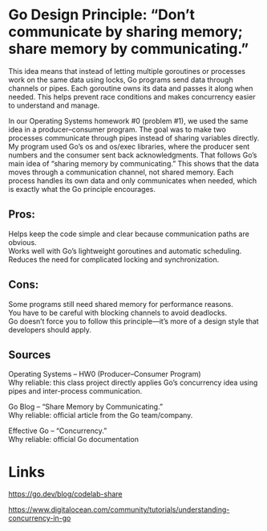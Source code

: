 # Go Design Principle: “Don’t communicate by sharing memory; share memory by communicating.”   

This idea means that instead of letting multiple goroutines or processes work on the same data using locks,
Go programs send data through channels or pipes. Each goroutine owns its data and passes it along when needed. This helps prevent race conditions and makes concurrency easier to understand and manage.  

In our Operating Systems homework #0 (problem #1), we used the same idea in a producer–consumer program. 
The goal was to make two processes communicate through pipes instead of sharing variables directly. My program used Go’s os and os/exec libraries, where the producer sent numbers and the consumer sent back acknowledgments. That follows Go’s main idea of “sharing memory by communicating.” 
This shows that the data moves through a communication channel, not shared memory. Each process handles its own data and only communicates when needed, which is exactly what the Go principle encourages.

## Pros:     

Helps keep the code simple and clear because communication paths are obvious.   
Works well with Go’s lightweight goroutines and automatic scheduling.    
Reduces the need for complicated locking and synchronization.  

## Cons:

Some programs still need shared memory for performance reasons.     
You have to be careful with blocking channels to avoid deadlocks.     
Go doesn’t force you to follow this principle—it’s more of a design style that developers should apply.    

## Sources  

Operating Systems – HW0 (Producer–Consumer Program)  
Why reliable: this class project directly applies Go’s concurrency idea using pipes and inter-process communication.    

Go Blog – “Share Memory by Communicating.”  
Why reliable: official article from the Go team/company.

Effective Go – “Concurrency.”  
Why reliable: official Go documentation

# Links  

https://go.dev/blog/codelab-share  

https://www.digitalocean.com/community/tutorials/understanding-concurrency-in-go
